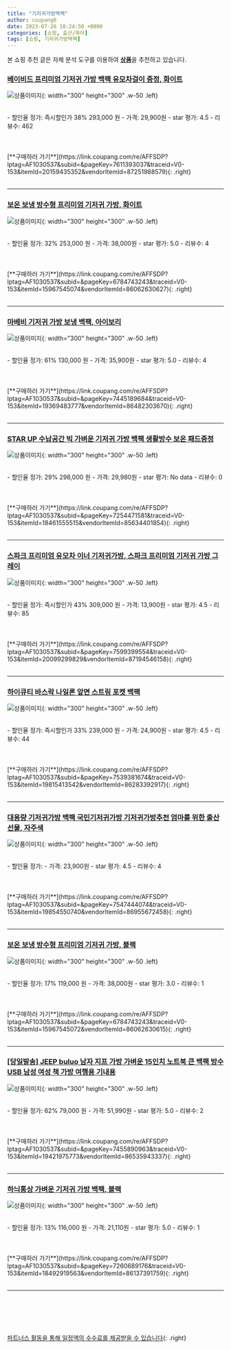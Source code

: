 ```yaml
---
title: "기저귀가방백팩"
author: coupang6
date: 2023-07-26 18:24:50 +0800
categories: [쇼핑, 출산/육아]
tags: [쇼핑, 기저귀가방백팩]
---
```


본 쇼핑 추천 글은 자체 분석 도구를 이용하여 [**상품**](https://link.coupang.com/a/bao1ui)을 추천하고 있습니다.

### [베이비드 프리미엄 기저귀 가방 백팩 유모차걸이 증정, 화이트](https://link.coupang.com/re/AFFSDP?lptag=AF1030537&subid=&pageKey=7611393037&traceid=V0-153&itemId=20159435352&vendorItemId=87251988579)

![상품이미지](https://thumbnail6.coupangcdn.com/thumbnails/remote/230x230ex/image/vendor_inventory/60b7/70316784001a72acc40ea52b0b69935ec15f537177ae91d4bad93525b300.jpg){: width="300" height="300" .w-50 .left}


<br>
- 할인율 정가: 즉시할인가 38%  293,000   원
- 가격: 29,900원
- star 평가: 4.5
- 리뷰수: 462
<br>
<br>
<br>
<br>
[**구매하러 가기**](https://link.coupang.com/re/AFFSDP?lptag=AF1030537&subid=&pageKey=7611393037&traceid=V0-153&itemId=20159435352&vendorItemId=87251988579){: .right}
<br>
<br>

---

### [보온 보냉 방수형 프리미엄 기저귀 가방, 화이트](https://link.coupang.com/re/AFFSDP?lptag=AF1030537&subid=&pageKey=6784743243&traceid=V0-153&itemId=15967545074&vendorItemId=86062630627)

![상품이미지](https://thumbnail6.coupangcdn.com/thumbnails/remote/230x230ex/image/rs_quotation_api/iqrvzvde/8b8e1f918c1149f8953e1b00db022d38.jpg){: width="300" height="300" .w-50 .left}


<br>
- 할인율 정가: 32%  253,000   원
- 가격: 38,000원
- star 평가: 5.0
- 리뷰수: 4
<br>
<br>
<br>
<br>
[**구매하러 가기**](https://link.coupang.com/re/AFFSDP?lptag=AF1030537&subid=&pageKey=6784743243&traceid=V0-153&itemId=15967545074&vendorItemId=86062630627){: .right}
<br>
<br>

---

### [마베비 기저귀 가방 보냉 백팩, 아이보리](https://link.coupang.com/re/AFFSDP?lptag=AF1030537&subid=&pageKey=7445189684&traceid=V0-153&itemId=19369483777&vendorItemId=86482303670)

![상품이미지](https://thumbnail6.coupangcdn.com/thumbnails/remote/230x230ex/image/vendor_inventory/204c/445d0d452529db474aea69126e6955e66ec85e019712ef70e8670fc5b555.jpg){: width="300" height="300" .w-50 .left}


<br>
- 할인율 정가: 61%  130,000   원
- 가격: 35,900원
- star 평가: 5.0
- 리뷰수: 4
<br>
<br>
<br>
<br>
[**구매하러 가기**](https://link.coupang.com/re/AFFSDP?lptag=AF1030537&subid=&pageKey=7445189684&traceid=V0-153&itemId=19369483777&vendorItemId=86482303670){: .right}
<br>
<br>

---

### [STAR UP 수납공간 빅 가벼운 기저귀 가방 백팩 생활방수 보온 패드증정](https://link.coupang.com/re/AFFSDP?lptag=AF1030537&subid=&pageKey=7254471581&traceid=V0-153&itemId=18461555515&vendorItemId=85634401854)

![상품이미지](https://thumbnail7.coupangcdn.com/thumbnails/remote/230x230ex/image/vendor_inventory/5287/80903470d3e89191fd6cfdf0bb63d64b863baad7f433274cd404227b66b0.jpg){: width="300" height="300" .w-50 .left}


<br>
- 할인율 정가: 29%  298,000   원
- 가격: 29,980원
- star 평가: No data
- 리뷰수: 0
<br>
<br>
<br>
<br>
[**구매하러 가기**](https://link.coupang.com/re/AFFSDP?lptag=AF1030537&subid=&pageKey=7254471581&traceid=V0-153&itemId=18461555515&vendorItemId=85634401854){: .right}
<br>
<br>

---

### [스파크 프리미엄 유모차 이너 기저귀가방, 스파크 프리미엄 기저귀 가방 그레이](https://link.coupang.com/re/AFFSDP?lptag=AF1030537&subid=&pageKey=7599399554&traceid=V0-153&itemId=20099299829&vendorItemId=87194546158)

![상품이미지](https://thumbnail7.coupangcdn.com/thumbnails/remote/230x230ex/image/vendor_inventory/78ee/5c1b532686a4854929fcd6d0a5b238d82a612ee20e1e27f2b2d3786b4510.jpg){: width="300" height="300" .w-50 .left}


<br>
- 할인율 정가: 즉시할인가 43%  309,000   원
- 가격: 13,900원
- star 평가: 4.5
- 리뷰수: 85
<br>
<br>
<br>
<br>
[**구매하러 가기**](https://link.coupang.com/re/AFFSDP?lptag=AF1030537&subid=&pageKey=7599399554&traceid=V0-153&itemId=20099299829&vendorItemId=87194546158){: .right}
<br>
<br>

---

### [하이큐티 바스락 나일론 앞면 스트링 포켓 백팩](https://link.coupang.com/re/AFFSDP?lptag=AF1030537&subid=&pageKey=7539381674&traceid=V0-153&itemId=19815413542&vendorItemId=86283392917)

![상품이미지](https://thumbnail8.coupangcdn.com/thumbnails/remote/230x230ex/image/vendor_inventory/b851/5ad01b02471c3799dc752fd89ba905a821cdfe53d402308d983bdbb9fe04.jpg){: width="300" height="300" .w-50 .left}


<br>
- 할인율 정가: 즉시할인가 33%  239,000   원
- 가격: 24,900원
- star 평가: 4.5
- 리뷰수: 44
<br>
<br>
<br>
<br>
[**구매하러 가기**](https://link.coupang.com/re/AFFSDP?lptag=AF1030537&subid=&pageKey=7539381674&traceid=V0-153&itemId=19815413542&vendorItemId=86283392917){: .right}
<br>
<br>

---

### [대용량 기저귀가방 백팩 국민기저귀가방 기저귀가방추천 엄마를 위한 출산선물, 자주색](https://link.coupang.com/re/AFFSDP?lptag=AF1030537&subid=&pageKey=7547444074&traceid=V0-153&itemId=19854550740&vendorItemId=86955672458)

![상품이미지](https://thumbnail9.coupangcdn.com/thumbnails/remote/230x230ex/image/vendor_inventory/449b/a679a114c0f9c5d01e7749df22a90aeb8b3c375cd75c418cad6de19f87bd.jpeg){: width="300" height="300" .w-50 .left}


<br>
- 할인율 정가: 
- 가격: 23,900원
- star 평가: 4.5
- 리뷰수: 4
<br>
<br>
<br>
<br>
[**구매하러 가기**](https://link.coupang.com/re/AFFSDP?lptag=AF1030537&subid=&pageKey=7547444074&traceid=V0-153&itemId=19854550740&vendorItemId=86955672458){: .right}
<br>
<br>

---

### [보온 보냉 방수형 프리미엄 기저귀 가방, 블랙](https://link.coupang.com/re/AFFSDP?lptag=AF1030537&subid=&pageKey=6784743243&traceid=V0-153&itemId=15967545072&vendorItemId=86062630615)

![상품이미지](https://thumbnail6.coupangcdn.com/thumbnails/remote/230x230ex/image/rs_quotation_api/uzhawnqw/80b11faad5e54d13a1b8f0600d256fa7.jpg){: width="300" height="300" .w-50 .left}


<br>
- 할인율 정가: 17%  119,000   원
- 가격: 38,000원
- star 평가: 3.0
- 리뷰수: 1
<br>
<br>
<br>
<br>
[**구매하러 가기**](https://link.coupang.com/re/AFFSDP?lptag=AF1030537&subid=&pageKey=6784743243&traceid=V0-153&itemId=15967545072&vendorItemId=86062630615){: .right}
<br>
<br>

---

### [[당일발송] JEEP buluo 남자 지프 가방 가벼운 15인치 노트북 큰 백팩 방수 USB 남성 여성 책 가방 여행용 기내용](https://link.coupang.com/re/AFFSDP?lptag=AF1030537&subid=&pageKey=7455890963&traceid=V0-153&itemId=19421975773&vendorItemId=86535943337)

![상품이미지](https://thumbnail6.coupangcdn.com/thumbnails/remote/230x230ex/image/vendor_inventory/ee67/08a6cdb1b0e0cd759e0a6b40806325244a0c01041be774fe65a0e41a8c6e.JPG){: width="300" height="300" .w-50 .left}


<br>
- 할인율 정가: 62%  79,000   원
- 가격: 51,990원
- star 평가: 5.0
- 리뷰수: 2
<br>
<br>
<br>
<br>
[**구매하러 가기**](https://link.coupang.com/re/AFFSDP?lptag=AF1030537&subid=&pageKey=7455890963&traceid=V0-153&itemId=19421975773&vendorItemId=86535943337){: .right}
<br>
<br>

---

### [하늬통상 가벼운 기저귀 가방 백팩, 블랙](https://link.coupang.com/re/AFFSDP?lptag=AF1030537&subid=&pageKey=7260689176&traceid=V0-153&itemId=18492919563&vendorItemId=86137391759)

![상품이미지](https://thumbnail9.coupangcdn.com/thumbnails/remote/230x230ex/image/retail/images/2111866925492552-bf8765d8-2f7c-45c6-8dae-2a98d171246c.jpg){: width="300" height="300" .w-50 .left}


<br>
- 할인율 정가: 13%  116,000   원
- 가격: 21,110원
- star 평가: 5.0
- 리뷰수: 1
<br>
<br>
<br>
<br>
[**구매하러 가기**](https://link.coupang.com/re/AFFSDP?lptag=AF1030537&subid=&pageKey=7260689176&traceid=V0-153&itemId=18492919563&vendorItemId=86137391759){: .right}
<br>
<br>

---
<br><br><br><br><br> [파트너스 활동을 통해 일정액의 수수료를 제공받을 수 있습니다](https://link.coupang.com/a/bao1ui){: .right}